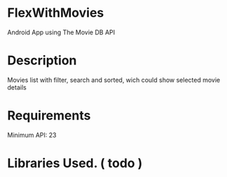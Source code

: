 # FlexWithMovies

Android App using The Movie DB API

# Description 
Movies list with filter, search  and sorted, wich could show selected movie details

# Requirements
Minimum API:  23

# Libraries Used. ( todo ) 
